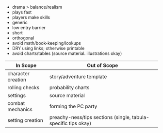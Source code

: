 - drama > balance/realism
- plays fast
- players make skills
- generic
- low entry barrier
- short
- orthogonal
- avoid math/book-keeping/lookups
- DRY using links; otherwise printable
- avoid charts/tables (source material. illustrations okay)

| In Scope           | Out of Scope                                                   |
| ------------------ | -------------------------------------------------------------- |
| character creation | story/adventure template                                       |
| rolling checks     | probability charts                                             |
| settings           | source material                                                |
| combat mechanics   | forming the PC party                                           |
| setting creation   | preachy-ness/tips sections (single, tabula-specific tips okay) |
